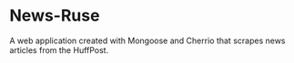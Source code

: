 # News-Ruse
A web application created with Mongoose and Cherrio that scrapes news articles from the HuffPost.

